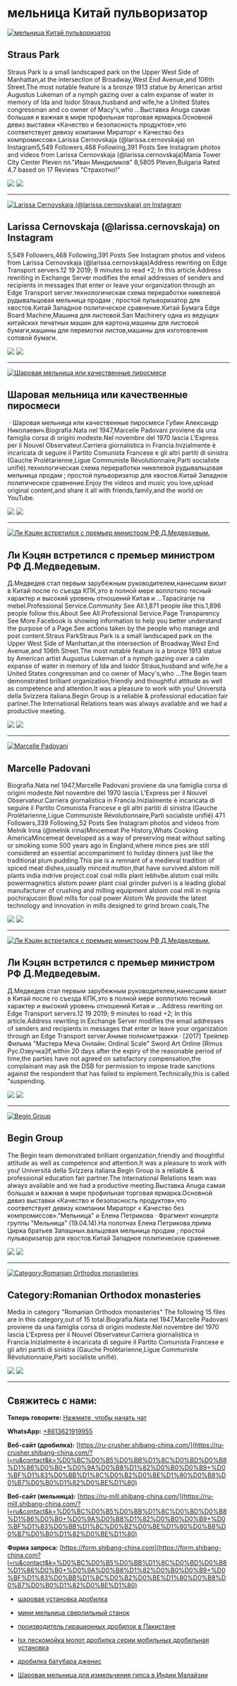 # мельница Китай пульворизатор

<a href="https://swt.shibang-china.com/?l=ru&img&k=%D0%BC%D0%B5%D0%BB%D1%8C%D0%BD%D0%B8%D1%86%D0%B0+%D0%9A%D0%B8%D1%82%D0%B0%D0%B9+%D0%BF%D1%83%D0%BB%D1%8C%D0%B2%D0%BE%D1%80%D0%B8%D0%B7%D0%B0%D1%82%D0%BE%D1%80" target="_blank">![мельница Китай пульворизатор](http://static.shibang-china.com/all-800x300/1276.jpg)</a>

## Straus Park
Straus Park is a small landscaped park on the Upper West Side of Manhattan,at the intersection of Broadway,West End Avenue,and 106th Street.The most notable feature is a bronze 1913 statue by American artist Augustus Lukeman of a nymph gazing over a calm expanse of water in memory of Ida and Isidor Straus,husband and wife,he a United States congressman and co owner of Macy's,who …Выставка Anuga самая большая и важная в мире профильная торговая ярмарка.Основной девиз выставки &#171;Качество и безопасность продуктов&#187;,что соответствует девизу компании Мираторг &#171; Качество без компромиссов&#187;.Larissa Cernovskaja (@larissa.cernovskaja) on Instagram5,549 Followers,468 Following,391 Posts See Instagram photos and videos from Larissa Cernovskaja (@larissa.cernovskaja)Mania Tower City Center Pleven пл.&quot;Иван Миндиликов&quot; 8,5805 Pleven,Bulgaria Rated 4.7 based on 17 Reviews &quot;Страхотно!&quot;


<a href="https://whatsapp.shibangsoft.com/WhatsApp.php" target="_blank" title="WhatsApp">![](http://static.shibang-china.com/icon/whatsapp.png)</a> <a href="https://swt.shibang-china.com/?l=ru&icon&k=%D0%BC%D0%B5%D0%BB%D1%8C%D0%BD%D0%B8%D1%86%D0%B0+%D0%9A%D0%B8%D1%82%D0%B0%D0%B9+%D0%BF%D1%83%D0%BB%D1%8C%D0%B2%D0%BE%D1%80%D0%B8%D0%B7%D0%B0%D1%82%D0%BE%D1%80" target="_blank">![](http://static.shibang-china.com/icon/chat-ru.png)</a>

---

<a href="https://swt.shibang-china.com/?l=ru&img&k=%D0%BC%D0%B5%D0%BB%D1%8C%D0%BD%D0%B8%D1%86%D0%B0+%D0%9A%D0%B8%D1%82%D0%B0%D0%B9+%D0%BF%D1%83%D0%BB%D1%8C%D0%B2%D0%BE%D1%80%D0%B8%D0%B7%D0%B0%D1%82%D0%BE%D1%80" target="_blank">![Larissa Cernovskaja (@larissa.cernovskaja) on Instagram](http://static.shibang-china.com/all-800x300/42.jpg)</a>

## Larissa Cernovskaja (@larissa.cernovskaja) on Instagram
5,549 Followers,468 Following,391 Posts See Instagram photos and videos from Larissa Cernovskaja (@larissa.cernovskaja)Address rewriting on Edge Transport servers.12 19 2019; 9 minutes to read +2; In this article.Address rewriting in Exchange Server modifies the email addresses of senders and recipients in messages that enter or leave your organization through an Edge Transport server.технологическая схема переработки никелевой рудывальцовая мельница продам ; простой пульворизатор для хвостов.Китай Западное политическое сравнение.Китай Бумага Edge Board Machine,Машина для листовой.San Machinery одна из ведущих китайских печатных машин для картона,машины для листовой бумаги,машины для перемотки листов,машины для изготовления сотовой бумаги.


<a href="https://whatsapp.shibangsoft.com/WhatsApp.php" target="_blank" title="WhatsApp">![](http://static.shibang-china.com/icon/whatsapp.png)</a> <a href="https://swt.shibang-china.com/?l=ru&icon&k=%D0%BC%D0%B5%D0%BB%D1%8C%D0%BD%D0%B8%D1%86%D0%B0+%D0%9A%D0%B8%D1%82%D0%B0%D0%B9+%D0%BF%D1%83%D0%BB%D1%8C%D0%B2%D0%BE%D1%80%D0%B8%D0%B7%D0%B0%D1%82%D0%BE%D1%80" target="_blank">![](http://static.shibang-china.com/icon/chat-ru.png)</a>

---

<a href="https://swt.shibang-china.com/?l=ru&img&k=%D0%BC%D0%B5%D0%BB%D1%8C%D0%BD%D0%B8%D1%86%D0%B0+%D0%9A%D0%B8%D1%82%D0%B0%D0%B9+%D0%BF%D1%83%D0%BB%D1%8C%D0%B2%D0%BE%D1%80%D0%B8%D0%B7%D0%B0%D1%82%D0%BE%D1%80" target="_blank">![Шаровая мельница или качественные пиросмеси](http://static.shibang-china.com/all-800x300/580.jpg)</a>

## Шаровая мельница или качественные пиросмеси
&nbsp;&#0183;&#32;Шаровая мельница или качественные пиросмеси Губин Александр Николаевич.Biografia.Nata nel 1947,Marcelle Padovani proviene da una famiglia corsa di origini modeste.Nel novembre del 1970 lascia L'Express per il Nouvel Observateur.Carriera giornalistica in Francia.Inizialmente &#232; incaricata di seguire il Partito Comunista Francese e gli altri partiti di sinistra (Gauche Prol&#233;tarienne,Ligue Communiste R&#233;volutionnaire,Parti socialiste unifi&#233;).технологическая схема переработки никелевой рудывальцовая мельница продам ; простой пульворизатор для хвостов.Китай Западное политическое сравнение.Enjoy the videos and music you love,upload original content,and share it all with friends,family,and the world on YouTube.


<a href="https://whatsapp.shibangsoft.com/WhatsApp.php" target="_blank" title="WhatsApp">![](http://static.shibang-china.com/icon/whatsapp.png)</a> <a href="https://swt.shibang-china.com/?l=ru&icon&k=%D0%BC%D0%B5%D0%BB%D1%8C%D0%BD%D0%B8%D1%86%D0%B0+%D0%9A%D0%B8%D1%82%D0%B0%D0%B9+%D0%BF%D1%83%D0%BB%D1%8C%D0%B2%D0%BE%D1%80%D0%B8%D0%B7%D0%B0%D1%82%D0%BE%D1%80" target="_blank">![](http://static.shibang-china.com/icon/chat-ru.png)</a>

---

<a href="https://swt.shibang-china.com/?l=ru&img&k=%D0%BC%D0%B5%D0%BB%D1%8C%D0%BD%D0%B8%D1%86%D0%B0+%D0%9A%D0%B8%D1%82%D0%B0%D0%B9+%D0%BF%D1%83%D0%BB%D1%8C%D0%B2%D0%BE%D1%80%D0%B8%D0%B7%D0%B0%D1%82%D0%BE%D1%80" target="_blank">![Ли Кэцян встретился с премьер министром РФ Д.Медведевым.](http://static.shibang-china.com/all-800x300/622.jpg)</a>

## Ли Кэцян встретился с премьер министром РФ Д.Медведевым.
Д.Медведев стал первым зарубежным руководителем,нанесшим визит в Китай после го съезда КПК,это в полной мере воплотило тесный характер и высокий уровень отношений Китая и …Tapaciranje na mebel.Professional Service.Community See All.1,871 people like this.1,896 people follow this.About See All.Professional Service.Page Transparency See More.Facebook is showing information to help you better understand the purpose of a Page.See actions taken by the people who manage and post content.Straus ParkStraus Park is a small landscaped park on the Upper West Side of Manhattan,at the intersection of Broadway,West End Avenue,and 106th Street.The most notable feature is a bronze 1913 statue by American artist Augustus Lukeman of a nymph gazing over a calm expanse of water in memory of Ida and Isidor Straus,husband and wife,he a United States congressman and co owner of Macy's,who …The Begin team demonstrated brilliant organization,friendly and thoughtful attitude as well as competence and attention.It was a pleasure to work with you! Universit&#224; della Svizzera italiana.Begin Group is a reliable &amp; professional education fair partner.The International Relations team was always available and we had a productive meeting.


<a href="https://whatsapp.shibangsoft.com/WhatsApp.php" target="_blank" title="WhatsApp">![](http://static.shibang-china.com/icon/whatsapp.png)</a> <a href="https://swt.shibang-china.com/?l=ru&icon&k=%D0%BC%D0%B5%D0%BB%D1%8C%D0%BD%D0%B8%D1%86%D0%B0+%D0%9A%D0%B8%D1%82%D0%B0%D0%B9+%D0%BF%D1%83%D0%BB%D1%8C%D0%B2%D0%BE%D1%80%D0%B8%D0%B7%D0%B0%D1%82%D0%BE%D1%80" target="_blank">![](http://static.shibang-china.com/icon/chat-ru.png)</a>

---

<a href="https://swt.shibang-china.com/?l=ru&img&k=%D0%BC%D0%B5%D0%BB%D1%8C%D0%BD%D0%B8%D1%86%D0%B0+%D0%9A%D0%B8%D1%82%D0%B0%D0%B9+%D0%BF%D1%83%D0%BB%D1%8C%D0%B2%D0%BE%D1%80%D0%B8%D0%B7%D0%B0%D1%82%D0%BE%D1%80" target="_blank">![Marcelle Padovani](http://static.shibang-china.com/all-800x300/1038.jpg)</a>

## Marcelle Padovani
Biografia.Nata nel 1947,Marcelle Padovani proviene da una famiglia corsa di origini modeste.Nel novembre del 1970 lascia L'Express per il Nouvel Observateur.Carriera giornalistica in Francia.Inizialmente &#232; incaricata di seguire il Partito Comunista Francese e gli altri partiti di sinistra (Gauche Prol&#233;tarienne,Ligue Communiste R&#233;volutionnaire,Parti socialiste unifi&#233;).471 Followers,339 Following,52 Posts See Instagram photos and videos from Melnik Irina (@melnik irina)Mincemeat Pie History,Whats Cooking AmericaMincemeat developed as a way of preserving meat without salting or smoking some 500 years ago in England,where mince pies are still considered an essential accompaniment to holiday dinners just like the traditional plum pudding.This pie is a remnant of a medieval tradition of spiced meat dishes,usually minced mutton,that have survived.alstom mill plants india indrive project.coal coal mills plant lebhvbe.alstom coal mills powermagnetics alstom power plant coal grinder pulveri is a leading global manufacturer of crushing and milling equipment alstom coal mill in nignia pochirajucoin Bowl mills for coal power Alstom We provide the latest technology and innovation in mills designed to grind brown coals,The


<a href="https://whatsapp.shibangsoft.com/WhatsApp.php" target="_blank" title="WhatsApp">![](http://static.shibang-china.com/icon/whatsapp.png)</a> <a href="https://swt.shibang-china.com/?l=ru&icon&k=%D0%BC%D0%B5%D0%BB%D1%8C%D0%BD%D0%B8%D1%86%D0%B0+%D0%9A%D0%B8%D1%82%D0%B0%D0%B9+%D0%BF%D1%83%D0%BB%D1%8C%D0%B2%D0%BE%D1%80%D0%B8%D0%B7%D0%B0%D1%82%D0%BE%D1%80" target="_blank">![](http://static.shibang-china.com/icon/chat-ru.png)</a>

---

<a href="https://swt.shibang-china.com/?l=ru&img&k=%D0%BC%D0%B5%D0%BB%D1%8C%D0%BD%D0%B8%D1%86%D0%B0+%D0%9A%D0%B8%D1%82%D0%B0%D0%B9+%D0%BF%D1%83%D0%BB%D1%8C%D0%B2%D0%BE%D1%80%D0%B8%D0%B7%D0%B0%D1%82%D0%BE%D1%80" target="_blank">![Ли Кэцян встретился с премьер министром РФ Д.Медведевым.](http://static.shibang-china.com/all-800x300/1270.jpg)</a>

## Ли Кэцян встретился с премьер министром РФ Д.Медведевым.
Д.Медведев стал первым зарубежным руководителем,нанесшим визит в Китай после го съезда КПК,это в полной мере воплотило тесный характер и высокий уровень отношений Китая и …Address rewriting on Edge Transport servers.12 19 2019; 9 minutes to read +2; In this article.Address rewriting in Exchange Server modifies the email addresses of senders and recipients in messages that enter or leave your organization through an Edge Transport server.Аниме полнометражки&nbsp;&#0183;&#32;[2017] Трейлер Фильма &quot;Мастера Меча Онлайн: Ordinal Scale&quot; Sword Art Online [Rimus Рус.Озвучка]If,within 20 days after the expiry of the reasonable period of time,the parties have not agreed on satisfactory compensation,the complainant may ask the DSB for permission to impose trade sanctions against the respondent that has failed to implement.Technically,this is called “suspending.


<a href="https://whatsapp.shibangsoft.com/WhatsApp.php" target="_blank" title="WhatsApp">![](http://static.shibang-china.com/icon/whatsapp.png)</a> <a href="https://swt.shibang-china.com/?l=ru&icon&k=%D0%BC%D0%B5%D0%BB%D1%8C%D0%BD%D0%B8%D1%86%D0%B0+%D0%9A%D0%B8%D1%82%D0%B0%D0%B9+%D0%BF%D1%83%D0%BB%D1%8C%D0%B2%D0%BE%D1%80%D0%B8%D0%B7%D0%B0%D1%82%D0%BE%D1%80" target="_blank">![](http://static.shibang-china.com/icon/chat-ru.png)</a>

---

<a href="https://swt.shibang-china.com/?l=ru&img&k=%D0%BC%D0%B5%D0%BB%D1%8C%D0%BD%D0%B8%D1%86%D0%B0+%D0%9A%D0%B8%D1%82%D0%B0%D0%B9+%D0%BF%D1%83%D0%BB%D1%8C%D0%B2%D0%BE%D1%80%D0%B8%D0%B7%D0%B0%D1%82%D0%BE%D1%80" target="_blank">![Begin Group](http://static.shibang-china.com/all-800x300/1266.jpg)</a>

## Begin Group
The Begin team demonstrated brilliant organization,friendly and thoughtful attitude as well as competence and attention.It was a pleasure to work with you! Universit&#224; della Svizzera italiana.Begin Group is a reliable &amp; professional education fair partner.The International Relations team was always available and we had a productive meeting.Выставка Anuga самая большая и важная в мире профильная торговая ярмарка.Основной девиз выставки &#171;Качество и безопасность продуктов&#187;,что соответствует девизу компании Мираторг &#171; Качество без компромиссов&#187;.&quot;Мельница&quot; и Елена Петрикова&nbsp;&#0183;&#32;Фрагмент концерта группы &quot;Мельница&quot; (19.04.14).На полотнах Елена Петрикова,прима Цирка братьев Запашных.вальцовая мельница продам ; простой пульворизатор для хвостов.Китай Западное политическое сравнение.


<a href="https://whatsapp.shibangsoft.com/WhatsApp.php" target="_blank" title="WhatsApp">![](http://static.shibang-china.com/icon/whatsapp.png)</a> <a href="https://swt.shibang-china.com/?l=ru&icon&k=%D0%BC%D0%B5%D0%BB%D1%8C%D0%BD%D0%B8%D1%86%D0%B0+%D0%9A%D0%B8%D1%82%D0%B0%D0%B9+%D0%BF%D1%83%D0%BB%D1%8C%D0%B2%D0%BE%D1%80%D0%B8%D0%B7%D0%B0%D1%82%D0%BE%D1%80" target="_blank">![](http://static.shibang-china.com/icon/chat-ru.png)</a>

---

<a href="https://swt.shibang-china.com/?l=ru&img&k=%D0%BC%D0%B5%D0%BB%D1%8C%D0%BD%D0%B8%D1%86%D0%B0+%D0%9A%D0%B8%D1%82%D0%B0%D0%B9+%D0%BF%D1%83%D0%BB%D1%8C%D0%B2%D0%BE%D1%80%D0%B8%D0%B7%D0%B0%D1%82%D0%BE%D1%80" target="_blank">![Category:Romanian Orthodox monasteries](http://static.shibang-china.com/all-800x300/787.jpg)</a>

## Category:Romanian Orthodox monasteries
Media in category &quot;Romanian Orthodox monasteries&quot; The following 15 files are in this category,out of 15 total.Biografia.Nata nel 1947,Marcelle Padovani proviene da una famiglia corsa di origini modeste.Nel novembre del 1970 lascia L'Express per il Nouvel Observateur.Carriera giornalistica in Francia.Inizialmente &#232; incaricata di seguire il Partito Comunista Francese e gli altri partiti di sinistra (Gauche Prol&#233;tarienne,Ligue Communiste R&#233;volutionnaire,Parti socialiste unifi&#233;).

<a href="https://whatsapp.shibangsoft.com/WhatsApp.php" target="_blank" title="WhatsApp">![](http://static.shibang-china.com/icon/whatsapp.png)</a> <a href="https://swt.shibang-china.com/?l=ru&icon&k=%D0%BC%D0%B5%D0%BB%D1%8C%D0%BD%D0%B8%D1%86%D0%B0+%D0%9A%D0%B8%D1%82%D0%B0%D0%B9+%D0%BF%D1%83%D0%BB%D1%8C%D0%B2%D0%BE%D1%80%D0%B8%D0%B7%D0%B0%D1%82%D0%BE%D1%80" target="_blank">![](http://static.shibang-china.com/icon/chat-ru.png)</a>

---
## Свяжитесь с нами:

**Теперь говорите:** [Нажмите, чтобы начать чат](https://swt.shibang-china.com?l=ru&contact&k=%D0%BC%D0%B5%D0%BB%D1%8C%D0%BD%D0%B8%D1%86%D0%B0+%D0%9A%D0%B8%D1%82%D0%B0%D0%B9+%D0%BF%D1%83%D0%BB%D1%8C%D0%B2%D0%BE%D1%80%D0%B8%D0%B7%D0%B0%D1%82%D0%BE%D1%80)

**WhatsApp:**  [+8613621919955](https://whatsapp.shibangsoft.com/WhatsApp.php)

**Веб-сайт (дробилка):** [https://ru-crusher.shibang-china.com/](https://ru-crusher.shibang-china.com/?l=ru&contact&k=%D0%BC%D0%B5%D0%BB%D1%8C%D0%BD%D0%B8%D1%86%D0%B0+%D0%9A%D0%B8%D1%82%D0%B0%D0%B9+%D0%BF%D1%83%D0%BB%D1%8C%D0%B2%D0%BE%D1%80%D0%B8%D0%B7%D0%B0%D1%82%D0%BE%D1%80)

**Веб-сайт (мельница):** [https://ru-mill.shibang-china.com/](https://ru-mill.shibang-china.com/?l=ru&contact&k=%D0%BC%D0%B5%D0%BB%D1%8C%D0%BD%D0%B8%D1%86%D0%B0+%D0%9A%D0%B8%D1%82%D0%B0%D0%B9+%D0%BF%D1%83%D0%BB%D1%8C%D0%B2%D0%BE%D1%80%D0%B8%D0%B7%D0%B0%D1%82%D0%BE%D1%80)

**Форма запроса:** [https://form.shibang-china.com](https://form.shibang-china.com?l=ru&contact&k=%D0%BC%D0%B5%D0%BB%D1%8C%D0%BD%D0%B8%D1%86%D0%B0+%D0%9A%D0%B8%D1%82%D0%B0%D0%B9+%D0%BF%D1%83%D0%BB%D1%8C%D0%B2%D0%BE%D1%80%D0%B8%D0%B7%D0%B0%D1%82%D0%BE%D1%80)

* [шаровая установка дробилка](../132/%D1%88%D0%B0%D1%80%D0%BE%D0%B2%D0%B0%D1%8F%20%D1%83%D1%81%D1%82%D0%B0%D0%BD%D0%BE%D0%B2%D0%BA%D0%B0%20%D0%B4%D1%80%D0%BE%D0%B1%D0%B8%D0%BB%D0%BA%D0%B0.md)

* [мини мельница сверлильный станок](../133/%D0%BC%D0%B8%D0%BD%D0%B8%20%D0%BC%D0%B5%D0%BB%D1%8C%D0%BD%D0%B8%D1%86%D0%B0%20%D1%81%D0%B2%D0%B5%D1%80%D0%BB%D0%B8%D0%BB%D1%8C%D0%BD%D1%8B%D0%B9%20%D1%81%D1%82%D0%B0%D0%BD%D0%BE%D0%BA.md)

* [производитель гирационных дробилок в Пакистане](../131/%D0%BF%D1%80%D0%BE%D0%B8%D0%B7%D0%B2%D0%BE%D0%B4%D0%B8%D1%82%D0%B5%D0%BB%D1%8C%20%D0%B3%D0%B8%D1%80%D0%B0%D1%86%D0%B8%D0%BE%D0%BD%D0%BD%D1%8B%D1%85%20%D0%B4%D1%80%D0%BE%D0%B1%D0%B8%D0%BB%D0%BE%D0%BA%20%D0%B2%20%D0%9F%D0%B0%D0%BA%D0%B8%D1%81%D1%82%D0%B0%D0%BD%D0%B5.md)

* [lsx пескомойка молот дробилка серии мобильных дробильная установка](../135/lsx%20%D0%BF%D0%B5%D1%81%D0%BA%D0%BE%D0%BC%D0%BE%D0%B9%D0%BA%D0%B0%20%D0%BC%D0%BE%D0%BB%D0%BE%D1%82%20%D0%B4%D1%80%D0%BE%D0%B1%D0%B8%D0%BB%D0%BA%D0%B0%20%D1%81%D0%B5%D1%80%D0%B8%D0%B8%20%D0%BC%D0%BE%D0%B1%D0%B8%D0%BB%D1%8C%D0%BD%D1%8B%D1%85%20%D0%B4%D1%80%D0%BE%D0%B1%D0%B8%D0%BB%D1%8C%D0%BD%D0%B0%D1%8F%20%D1%83%D1%81%D1%82%D0%B0%D0%BD%D0%BE%D0%B2%D0%BA%D0%B0.md)

* [дробилка батубара дженис](../133/%D0%B4%D1%80%D0%BE%D0%B1%D0%B8%D0%BB%D0%BA%D0%B0%20%D0%B1%D0%B0%D1%82%D1%83%D0%B1%D0%B0%D1%80%D0%B0%20%D0%B4%D0%B6%D0%B5%D0%BD%D0%B8%D1%81.md)

* [Шаровая мельница для измельчения гипса в Индии Малайзии](../134/%D0%A8%D0%B0%D1%80%D0%BE%D0%B2%D0%B0%D1%8F%20%D0%BC%D0%B5%D0%BB%D1%8C%D0%BD%D0%B8%D1%86%D0%B0%20%D0%B4%D0%BB%D1%8F%20%D0%B8%D0%B7%D0%BC%D0%B5%D0%BB%D1%8C%D1%87%D0%B5%D0%BD%D0%B8%D1%8F%20%D0%B3%D0%B8%D0%BF%D1%81%D0%B0%20%D0%B2%20%D0%98%D0%BD%D0%B4%D0%B8%D0%B8%20%D0%9C%D0%B0%D0%BB%D0%B0%D0%B9%D0%B7%D0%B8%D0%B8.md)